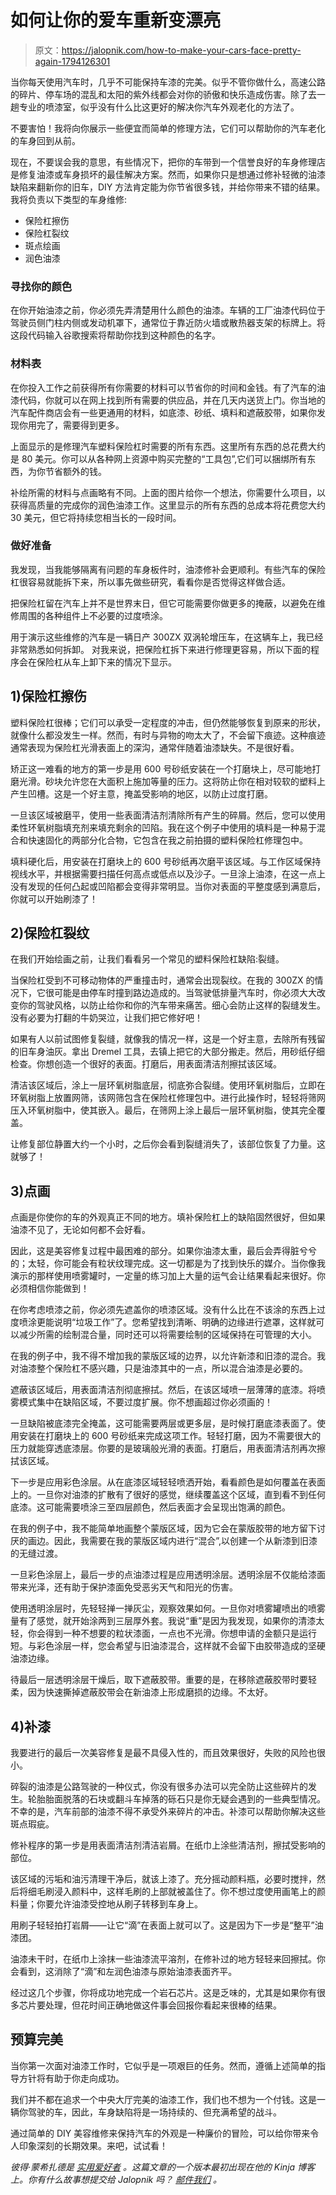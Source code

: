 # 如何让你的爱车重新变漂亮

> 原文：<https://jalopnik.com/how-to-make-your-cars-face-pretty-again-1794126301>

当你每天使用汽车时，几乎不可能保持车漆的完美。似乎不管你做什么，高速公路的碎片、停车场的混乱和太阳的紫外线都会对你的骄傲和快乐造成伤害。除了去一趟专业的喷漆室，似乎没有什么比这更好的解决你汽车外观老化的方法了。



不要害怕！我将向你展示一些便宜而简单的修理方法，它们可以帮助你的汽车老化的车身回到从前。

现在，不要误会我的意思，有些情况下，把你的车带到一个信誉良好的车身修理店是修复油漆或车身损坏的最佳解决方案。然而，如果你只是想通过修补轻微的油漆缺陷来翻新你的旧车，DIY 方法肯定能为你节省很多钱，并给你带来不错的结果。我将负责以下类型的车身维修:

*   保险杠擦伤
*   保险杠裂纹
*   斑点绘画
*   润色油漆

### 寻找你的颜色

在你开始油漆之前，你必须先弄清楚用什么颜色的油漆。车辆的工厂油漆代码位于驾驶员侧门柱内侧或发动机罩下，通常位于靠近防火墙或散热器支架的标牌上。将这段代码输入谷歌搜索将帮助你找到这种颜色的名字。

### 材料表

在你投入工作之前获得所有你需要的材料可以节省你的时间和金钱。有了汽车的油漆代码，你就可以在网上找到所有需要的供应品，并在几天内送货上门。你当地的汽车配件商店会有一些更通用的材料，如底漆、砂纸、填料和遮蔽胶带，如果你发现你用完了，需要得到更多。

上面显示的是修理汽车塑料保险杠时需要的所有东西。这里所有东西的总花费大约是 80 美元。你可以从各种网上资源中购买完整的“工具包”,它们可以捆绑所有东西，为你节省额外的钱。

补绘所需的材料与点画略有不同。上面的图片给你一个想法，你需要什么项目，以获得高质量的完成你的润色油漆工作。这里显示的所有东西的总成本将花费您大约 30 美元，但它将持续您相当长的一段时间。

### 做好准备

我发现，当我能够隔离有问题的车身板件时，油漆修补会更顺利。有些汽车的保险杠很容易就能拆下来，所以事先做些研究，看看你是否觉得这样做合适。

把保险杠留在汽车上并不是世界末日，但它可能需要你做更多的掩蔽，以避免在维修周围的各种组件上不必要的过度喷涂。

用于演示这些维修的汽车是一辆日产 300ZX 双涡轮增压车，在这辆车上，我已经非常熟悉如何拆卸。 对我来说，把保险杠拆下来进行修理更容易，所以下面的程序会在保险杠从车上卸下来的情况下显示。

## 1)保险杠擦伤

塑料保险杠很棒；它们可以承受一定程度的冲击，但仍然能够恢复到原来的形状，就像什么都没发生一样。然而，有时与异物的吻太大了，不会留下痕迹。这种痕迹通常表现为保险杠光滑表面上的深沟，通常伴随着油漆缺失。不是很好看。

矫正这一难看的地方的第一步是用 600 号砂纸安装在一个打磨块上，尽可能地打磨光滑。砂块允许您在大面积上施加等量的压力。这将防止你在相对较软的塑料上产生凹槽。这是一个好主意，掩盖受影响的地区，以防止过度打磨。

一旦该区域被磨平，使用一些表面清洁剂清除所有产生的碎屑。然后，您可以使用柔性环氧树脂填充剂来填充剩余的凹陷。我在这个例子中使用的填料是一种易于混合和快速固化的两部分化合物，它包含在我之前拍摄的塑料保险杠修理包中。

填料硬化后，用安装在打磨块上的 600 号砂纸再次磨平该区域。与工作区域保持视线水平，并根据需要扫描任何高点或低点以及沙子。一旦涂上油漆，在这一点上没有发现的任何凸起或凹陷都会变得非常明显。当你对表面的平整度感到满意后，你就可以开始刷漆了！

## 2)保险杠裂纹

在我们开始绘画之前，让我们看看另一个常见的塑料保险杠缺陷:裂缝。

当保险杠受到不可移动物体的严重撞击时，通常会出现裂纹。在我的 300ZX 的情况下，它很可能是由停车时撞到路边造成的。当驾驶低排量汽车时，你必须大大改变你的驾驶风格，以防止给你和你的汽车带来痛苦。细心会防止这样的裂缝发生。没有必要为打翻的牛奶哭泣，让我们把它修好吧！

如果有人以前试图修复裂缝，就像我的情况一样，这是一个好主意，去除所有残留的旧车身油灰。拿出 Dremel 工具，去镇上把它的大部分搬走。然后，用砂纸仔细检查。你想创造一个很好的表面。打磨后，用表面清洁剂擦拭该区域。

清洁该区域后，涂上一层环氧树脂底层，彻底弥合裂缝。使用环氧树脂后，立即在环氧树脂上放置网筛，该网筛包含在保险杠修理包中。进行此操作时，轻轻将筛网压入环氧树脂中，使其嵌入。最后，在筛网上涂上最后一层环氧树脂，使其完全覆盖。

让修复部位静置大约一个小时，之后你会看到裂缝消失了，该部位恢复了力量。这就够了！

## 3)点画

点画是你使你的车的外观真正不同的地方。填补保险杠上的缺陷固然很好，但如果油漆不见了，无论如何都不会好看。

因此，这是美容修复过程中最困难的部分。如果你油漆太重，最后会弄得脏兮兮的；太轻，你可能会有粒状纹理完成。这一切都是为了找到快乐的媒介。当你像我演示的那样使用喷雾罐时，一定量的练习加上大量的运气会让结果看起来很好。你必须相信你能做到！

在你考虑喷漆之前，你必须先遮盖你的喷漆区域。没有什么比在不该涂的东西上过度喷涂更能说明“垃圾工作”了。您希望找到清晰、明确的边缘进行遮罩，这样就可以减少所需的绘制混合量，同时还可以将需要绘制的区域保持在可管理的大小。

在我的例子中，我不得不增加我的蒙版区域的边界，以允许新漆和旧漆的混合。我对油漆整个保险杠不感兴趣，只是油漆其中的一点，所以混合油漆是必要的。

遮蔽该区域后，用表面清洁剂彻底擦拭。然后，在该区域喷一层薄薄的底漆。将喷雾模式集中在缺陷区域，不要过度扩展。你不想画超过你必须画的！

一旦缺陷被底漆完全掩盖，这可能需要两层或更多层，是时候打磨底漆表面了。使用安装在打磨块上的 600 号砂纸来完成这项工作。轻轻打磨，因为不需要很大的压力就能穿透底漆层。你要的是玻璃般光滑的表面。打磨后，用表面清洁剂再次擦拭该区域。

下一步是应用彩色涂层。从在底漆区域轻轻喷洒开始，看看颜色是如何覆盖在表面上的。一旦你对油漆的扩散有了很好的感觉，继续覆盖这个区域，直到看不到任何底漆。这可能需要喷涂三至四层颜色，然后表面才会呈现出饱满的颜色。

在我的例子中，我不能简单地画整个蒙版区域，因为它会在蒙版胶带的地方留下讨厌的画边。因此，我需要在我的蒙版区域内进行“混合”,以创建一个从新漆到旧漆的无缝过渡。

一旦彩色涂层上，最后一步的点油漆过程是应用透明涂层。透明涂层不仅能给漆面带来光泽，还有助于保护漆面免受恶劣天气和阳光的伤害。

使用透明涂层时，先轻轻掸一掸灰尘，观察效果如何。一旦你对喷雾罐喷出的喷雾量有了感觉，就开始涂两到三层厚外套。我说“重”是因为我发现，如果你的清漆太轻，你会得到一种不想要的粒状漆面，一点也不光滑。你想申请的金额只是运行短。与彩色涂层一样，您会希望与旧油漆混合，这样就不会留下由胶带造成的坚硬油漆边缘。

待最后一层透明涂层干燥后，取下遮蔽胶带。重要的是，在移除遮蔽胶带时要轻柔，因为快速撕掉遮蔽胶带会在新油漆上形成磨损的边缘。不太好。

## 4)补漆

我要进行的最后一次美容修复是最不具侵入性的，而且效果很好，失败的风险也很小。

碎裂的油漆是公路驾驶的一种仪式，你没有很多办法可以完全防止这些碎片的发生。轮胎胎面脱落的石块或翻斗车掉落的砾石只是你无疑会遇到的一些典型情况。不幸的是，汽车前部的油漆不得不承受外来碎片的冲击。补漆可以帮助你解决这些斑点瑕疵。

修补程序的第一步是用表面清洁剂清洁岩屑。在纸巾上涂些清洁剂，擦拭受影响的部位。

该区域的污垢和油污清理干净后，就该上漆了。充分摇动颜料瓶，必要时搅拌，然后将细毛刷浸入颜料中，这样毛刷的上部就被盖住了。你不想过度使用画笔上的颜料量；你要允许油漆受控地从刷子转移到车身上。

用刷子轻轻拍打岩屑——让它“滴”在表面上就可以了。这是因为下一步是“整平”油漆团。

油漆未干时，在纸巾上涂抹一些油漆流平溶剂，在修补过的地方轻轻来回擦拭。你会看到，这消除了“滴”和左润色油漆与原始油漆表面齐平。

经过这几个步骤，你将成功地完成一个岩石芯片。这是乏味的，尤其是如果你有很多芯片要处理，但花时间正确地做这件事会回报你看起来很棒的结果。

## 预算完美

当你第一次面对油漆工作时，它似乎是一项艰巨的任务。然而，遵循上述简单的指导方针将有助于你走向成功。

我们并不都在追求一个中央大厅完美的油漆工作，我们也不想为一个付钱。这是一辆你驾驶的车，因此，车身缺陷将是一场持续的、但充满希望的战斗。

通过简单的 DIY 美容维修来保持汽车的外观是一种廉价的冒险，可以给你带来令人印象深刻的长期效果。来吧，试试看！

*彼得·蒙希扎德是* [*实用爱好者*](http://practicalenthusiast.kinja.com/nissan-300zx-twin-turbo-the-actual-cost-of-buying-an-o-1793065851) *。这篇文章的一个版本最初出现在他的 Kinja 博客上。你有什么故事想提交给 Jalopnik 吗？* [*邮件我们*](mailto:tips@jalopnik.com) *。*